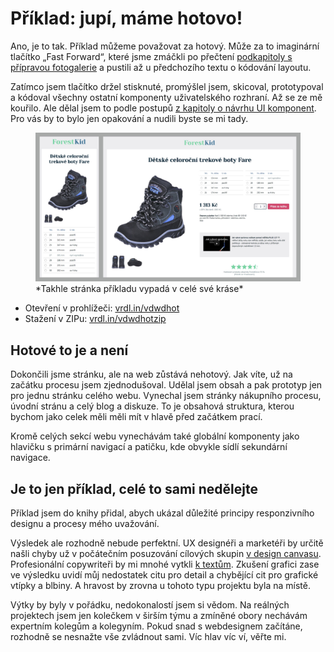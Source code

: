 # Příklad: jupí, máme hotovo!

Ano, je to tak. Příklad můžeme považovat za hotový. Může za to imaginární tlačítko „Fast Forward“, které jsme zmáčkli po přečtení [podkapitoly s přípravou fotogalerie](priklad-navrh-komponenty.md) a pustili až u předchozího textu o kódování layoutu. 

Zatímco jsem tlačítko držel stisknuté, promýšlel jsem, skicoval, prototypoval a kódoval všechny ostatní komponenty uživatelského rozhraní. Až se ze mě kouřilo. Ale dělal jsem to podle postupů [z kapitoly o návrhu UI komponent](kap-ui-proces.md). Pro vás by to bylo jen opakování a nudili byste se mi tady.

<figure>
<img src="dist/images/original/vdwd/priklad-hotovo.jpg" alt="">
<figcaption markdown="1">    
*Takhle stránka příkladu vypadá v celé své kráse*
</figcaption> 
</figure> 

- Otevření v prohlížeči: [vrdl.in/vdwdhot](http://vrdl.in/vdwdhot)
- Stažení v ZIPu: [vrdl.in/vdwdhotzip](http://vrdl.in/vdwdhotzip)

## Hotové to je a není

Dokončili jsme stránku, ale na web zůstává nehotový. Jak víte, už na začátku procesu jsem zjednodušoval. Udělal jsem obsah a pak prototyp jen pro jednu stránku celého webu. Vynechal jsem stránky nákupního procesu, úvodní stránu a celý blog a diskuze. To je obsahová struktura, kterou bychom jako celek měli měli mít v hlavě před začátkem prací.

Kromě celých sekcí webu vynechávám také globální komponenty jako hlavičku s primární navigací a patičku, kde obvykle sídlí sekundární navigace.

## Je to jen příklad, celé to sami nedělejte

Příklad jsem do knihy přidal, abych ukázal důležité principy responzivního designu a procesy mého uvažování. 

Výsledek ale rozhodně nebude perfektní. UX designéři a marketéři by určitě našli chyby už v počátečním posuzování cílových skupin [v design canvasu](priklad-ux-canvas.md). Profesionální copywriteři by mi mnohé vytkli [k textům](priklad-obsah.md). Zkušení grafici zase ve výsledku uvidí můj nedostatek citu pro detail a chybějící cit pro grafické vtípky a blbiny. A hravost by zrovna u tohoto typu projektu byla na místě.

Výtky by byly v pořádku, nedokonalostí jsem si vědom. Na reálných projektech jsem jen kolečkem v širším týmu a zmíněné obory nechávám expertním kolegům a kolegyním. Pokud snad s webdesignem začítáne, rozhodně se nesnažte vše zvládnout sami. Víc hlav víc ví, věřte mi.  
